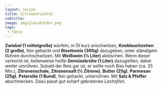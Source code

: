 ```yaml
---
layout: recipe
title: Zitronenrisotto
subtitle:
image: img/placeholder.png
tags:
 - fancy
---
```


**Zwiebel (1 mittelgroße)** würfeln, in Öl kurz anschwitzen,
**Knoblauchzehen (2 große)**, fein gehackt und
**Risottoreis (300g)** dazugeben, unter ständigem Rühren durchschwitzen. Mit
**Weißwein (⅛ Liter)** ablöschen. Wenn dieser verkocht ist, kellenweise heiße
**Gemüsebrühe (1 Liter)** dazugießen, dabei weiter umrühren. Sobald der Reis gar ist, er sollte noch Biss haben (ca. 25 Min.),
**Zitronenschale, Zitronensaft (½ Zitrone)**,
**Butter (25g)**,
**Parmesan (25g)**,
**Petersilie (1 Bund)**, fein gehackt, unterrühren. Mit
**Salz & Pfeffer** abschmecken. Dazu passt gut scharf gebratenes
*Lachsfilet*.
